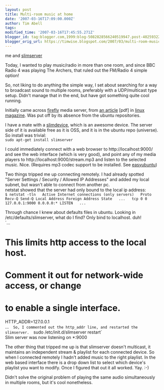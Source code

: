 ```yaml
---
layout: post
title: Multi-room music at home
date: '2007-03-16T17:09:00.000Z'
author: Tim Abell
tags: 
modified_time: '2007-03-16T17:45:55.271Z'
blogger_id: tag:blogger.com,1999:blog-5082828566240519947.post-40259322387808297
blogger_orig_url: https://timwise.blogspot.com/2007/03/multi-room-music-at-home.html
---
```


me and [slimserver](http://freshmeat.net/projects/slimserver/)  

Today, I wanted to play music/radio in more than one room, and since BBC Radio 4 was playing The Archers, that ruled out the FM/Radio 4 simple option!  

So, not liking to do anything the simple way, I set about searching for a way to broadcast sound to multiple rooms, preferably with a UDP/multicast type setup. Didn't manage that in the end, but have got something quite cool running.  

Initially came across [firefly](http://www.fireflymediaserver.org/) media server, from [an article](http://www.linux-magazine.com/issue/77/Firefly_Audio_Streaming.pdf) [pdf] in [linux magazine](http://www.linux-magazine.com/). Was put off by its absence from the ubuntu repositories.  

I have a mate with a [slimdevice](http://www.slimdevices.com/), which is an awesome device. The server side of it is available free as it is OSS, and it is in the ubuntu repo (universe). So install was trivial:  
`sudo apt-get install slimserver`  

I could immediately connect with a web browser to http://localhost:9000/ and see the web interface (which is very good), and point any of my media players to http://localhost:9000/stream.mp3 and listen to the selected music. Nice. (Requires mp3 codec support to be installed. See [easyubuntu](http://easyubuntu.freecontrib.org/))  

Two things tripped me up connecting remotely. I had already spotted "Server Settings / Security / Allowed IP Addresses" and added my local subnet, but wasn't able to connect from another pc.  
netstat showed that the server had only bound to the local ip address:  
`$ netstat -tln  
Active Internet connections (only servers)  
Proto Recv-Q Send-Q Local Address Foreign Address State  
...  
tcp 0 0 127.0.0.1:9000 0.0.0.0:* LISTEN  
...  
`  

Through chance I knew about defaults files in ubuntu. Looking in /etc/defaults/slimserver, what do I find? Only bind to localhost. duh!  
`...  
# This limits http access to the local host.  
# Comment it out for network-wide access, or change  
# to enable a single interface.  
HTTP_ADDR=127.0.0.1  
...`  
So, I commented out the http_addr line, and restarted the slimserver.  
`sudo /etc/init.d/slimserver restart`  
Slim server was now listening on *:9000  

The other thing that tripped me up is that slimserver doesn't multicast, it maintains an independent stream & playlist for each connected device. So when I connected remotely I hadn't added music to the right playlist. In the web based interface there is a drop down list to select which device's playlist you want to modify. Once I figured that out it all worked. Yay. :-)  

Didn't solve the original problem of playing the same audio simultaneously in multiple rooms, but it's cool nonetheless.
